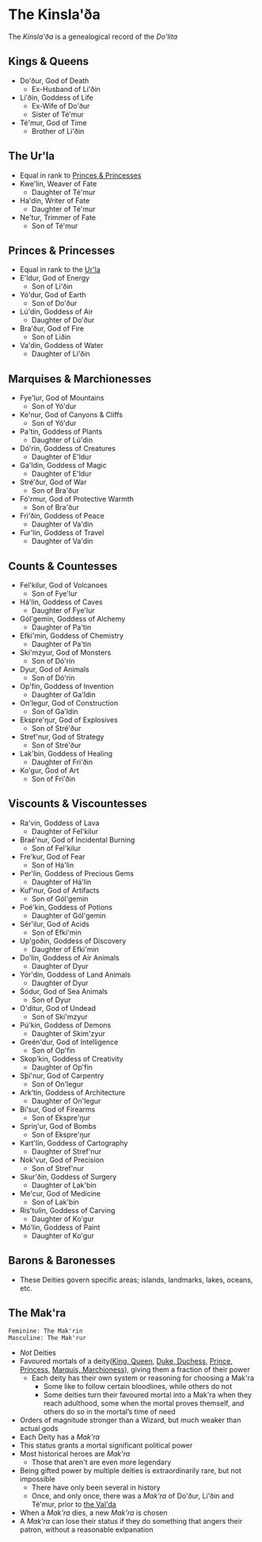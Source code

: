 # The Kinsla'ða
The _Kinsla'ða_ is a genealogical record of the _Do'lita_
## Kings & Queens
- Do'ður, God of Death
	- Ex-Husband of Li'ðin
- Li'ðin, Goddess of Life
	- Ex-Wife of Do'ður
	- Sister of Té'mur
- Té'mur, God of Time
	- Brother of Li'ðin
## The Ur'la
- Equal in rank to [Princes & Princesses](#princes--princesses)
- Kwe'lin, Weaver of Fate
	- Daughter of Té'mur
- Ha'din, Writer of Fate
	- Daughter of Té'mur
- Ne'tur, Trimmer of Fate
	- Son of Té'mur
## Princes & Princesses
- Equal in rank to the [Ur'la](#the-urla)
- E'ldur, God of Energy
	- Son of Li'ðin
- Yó'dur, God of Earth
	- Son of Do'ður
- Lú'din, Goddess of Air
	- Daughter of Do'ður
- Bra'ður, God of Fire
	- Son of Liðin
- Va'din, Goddess of Water
	- Daughter of Li'ðin
## Marquises & Marchionesses
- Fye'lur, God of Mountains
	- Son of Yó'dur
- Ke'nur, God of Canyons & Cliffs
	- Son of Yó'dur
- Pa'tin, Goddess of Plants
	- Daughter of Lú'din
- Dó'rin, Goddess of Creatures
	- Daughter of E'ldur
- Ga'ldin, Goddess of Magic
	- Daughter of E'ldur
- Stré'ður, God of War
	- Son of Bra'ður
- Fó'rmur, God of Protective Warmth
	- Son of Bra'ður
- Fri'ðin, Goddess of Peace
	- Daughter of Va'din
- Fur'lin, Goddess of Travel
	- Daughter of Va'din
## Counts & Countesses
- Fel'kilur, God of Volcanoes
	- Son of Fye'lur
- Há'lin, Goddess of Caves
	- Daughter of Fye'lur
- Gól'gemin, Goddess of Alchemy
	- Daughter of Pa'tin
- Efki'min, Goddess of Chemistry
	- Daughter of Pa'tin
- Ski'mzyur, God of Monsters
	- Son of Dó'rin
- Dyur, God of Animals
	- Son of Dó'rin
- Op'fin, Goddess of Invention
	- Daughter of Ga'ldin
- On'legur, God of Construction
	- Son of Ga'ldin
- Ekspre'ŋur, God of Explosives
	- Son of Stré'ður
- Stref'nur, God of Strategy
	 - Son of Stré'ður
- Lak'bin, Goddess of Healing
	 - Daughter of Fri'ðin
- Ko'gur, God of Art
	 - Son of Fri'ðin
## Viscounts & Viscountesses
- Ra'vin, Goddess of Lava
	- Daughter of Fel'kilur
- Braé'nur, God of Incidental Burning
	- Son of Fel'kilur
- Fre'kur, God of Fear
	- Son of Há'lin
- Per'lin, Goddess of Precious Gems
	- Daughter of Há'lin
- Kuf'nur, God of Artifacts
	- Son of Gól'gemin
- Poé'kin, Goddess of Potions
	- Daughter of Gól'gemin
- Sér'ilur, God of Acids
	- Son of Efki'min
- Up'goðin, Goddess of Discovery
	- Daughter of Efki'min
- Do'lin, Goddess of Air Animals
	- Daughter of Dyur
- Yór'din, Goddess of Land Animals
	 - Daughter of Dyur
- Śódur, God of Sea Animals
	 - Son of Dyur
- O'ditur, God of Undead
	 - Son of Ski'mzyur
- Pú'kin, Goddess of Demons
	 - Daughter of Skim'zyur
- Greén'dur, God of Intelligence
	 - Son of Op'fin
- Skop'kin, Goddess of Creativity
	 - Daughter of Op'fin
- Sþi'nur, God of Carpentry
	 - Son of On'legur
- Ark’tin, Goddess of Architecture
	 - Daughter of On'legur
- Bi'sur, God of Firearms
	 - Son of Ekspre'ŋur
- Spriŋ'ur, God of Bombs
	 - Son of Ekspre'ŋur
- Kart'lin, Goddess of Cartography
	 - Daughter of Stref'nur
- Nok'vur, God of Precision
	 - Son of Stref'nur
- Skur'ðin, Goddess of Surgery
	 - Daughter of Lak'bin
- Me'cur, God of Medicine
	 - Son of Lak'bin
- Ris'tulin, Goddess of Carving
	 - Daughter of Ko'gur
- Mó'lin, Goddess of Paint
	 - Daughter of Ko'gur
## Barons & Baronesses
- These Deities govern specific areas; islands, landmarks, lakes, oceans, etc.
## The Mak'ra
`Feminine: The Mak'rin`\
`Masculine: The Mak'rur`
- _Not_ Deities
- Favoured mortals of a deity([King, Queen](#kings--queens), [Duke, Duchess](#the-urla), [Prince, Princess](#princes--princesses), [Marquis, Marchioness](#marquises--marchionesses)), giving them a fraction of their power
	- Each deity has their own system or reasoning for choosing a Mak'ra
		- Some like to follow certain bloodlines, while others do not
		- Some deities turn their favoured mortal into a Mak'ra when they reach adulthood, some when the mortal proves themself, and others do so in the mortal’s time of need
- Orders of magnitude stronger than a Wizard, but much weaker than actual gods
- Each Deity has a _Mak'ra_
- This status grants a mortal significant political power
- Most historical heroes are _Mak'ra_
	- Those that aren't are even more legendary
- Being gifted power by multiple deities is extraordinarily rare, but not impossible
	- There have only been several in history
	- Once, and only once, there was a _Mak'ra_ of Do'ður, Li'ðin and Té'mur, prior to [the Val'da](istaga.md#the-furða)
- When a _Mak'ra_ dies, a new _Mak'ra_ is chosen
- A _Mak'ra_ can lose their status if they do something that angers their patron, without a reasonable exlpanation
